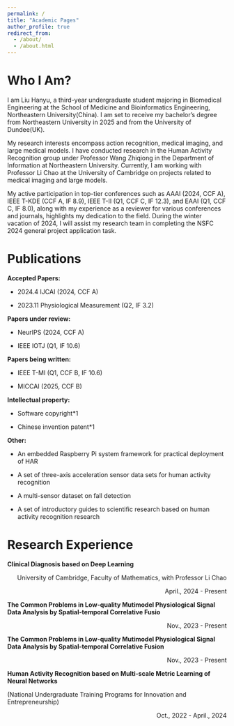 ```yaml
---
permalink: /
title: "Academic Pages"
author_profile: true
redirect_from: 
  - /about/
  - /about.html
---
```


Who I Am?
======
I am Liu Hanyu, a third-year undergraduate student majoring in Biomedical Engineering at the School of Medicine and Bioinformatics Engineering, Northeastern University(China). I am set to receive my bachelor’s degree from Northeastern University in 2025 and from the University of Dundee(UK).

My research interests encompass action recognition, medical imaging, and large medical models. I have conducted research in the Human Activity Recognition group under Professor Wang Zhiqiong in the Department of Information at Northeastern University. Currently, I am working with Professor Li Chao at the University of Cambridge on projects related to medical imaging and large models. 

My active participation in top-tier conferences such as AAAI (2024, CCF A), IEEE T-KDE (CCF A, IF 8.9), IEEE T-II (Q1, CCF C, IF 12.3), and EAAI (Q1, CCF C, IF 8.0), along with my experience as a reviewer for various conferences and journals, highlights my dedication to the field. During the winter vacation of 2024, I will assist my research team in completing the NSFC 2024 general project application task.

Publications
======
**Accepted Papers:**

* 2024.4  IJCAI (2024, CCF A)

* 2023.11  Physiological Measurement (Q2, IF 3.2)

**Papers under review:**

* NeurIPS (2024, CCF A)

* IEEE IOTJ (Q1, IF 10.6)

**Papers being written:**

* IEEE T-MI (Q1, CCF B, IF 10.6)

* MICCAI (2025, CCF B)

**Intellectual property:**

* Software copyright*1

* Chinese invention patent*1

**Other:**

* An embedded Raspberry Pi system framework for practical deployment of HAR

* A set of three-axis acceleration sensor data sets for human activity recognition

* A multi-sensor dataset on fall detection

* A set of introductory guides to scientific research based on human activity recognition research
  
Research Experience
======

**Clinical Diagnosis based on Deep Learning**

<p align="right">University of Cambridge, Faculty of Mathematics, with Professor Li Chao</p>
<p align="right">April., 2024 - Present</p>

**The Common Problems in Low-quality Mutimodel Physiological Signal Data Analysis by Spatial-temporal Correlative Fusio**

<p align="right">Nov., 2023 - Present</p>                                           

**The Common Problems in Low-quality Mutimodel Physiological Signal Data Analysis by Spatial-temporal Correlative Fusion**

<p align="right">Nov., 2023 - Present</p>  


**Human Activity Recognition based on Multi-scale Metric Learning of Neural Networks**

(National Undergraduate Training Programs for Innovation and Entrepreneurship)

<p align="right">Oct., 2022 - April., 2024</p>


